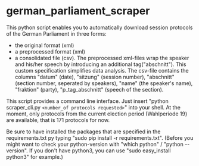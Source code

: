 # german_parliament_scraper

This python script enables you to automatically download session protocols of the German Parliament in three forms:
- the original format (xml)
- a preprocessed format (xml)
- a consolidated file (csv).
The preprocessed xml-files wrap the speaker and his/her speech by introducing an additional tag("abschnitt"). This custom specification simplifies data analysis.
The csv-file contains the columns "datum" (date), "sitzung" (session number), "abschnitt" (section number, seperated by speakers), "name" (the speaker's name), "fraktion" (party), "p_tag_abschnitt" (speech of the section).

This script provides a command line interface. Just insert "python scraper_cli.py ```<number_of protocols requested>```" into your shell.
At the moment, only protocols from the current election period (Wahlperiode 19) are available, that is 171 protocols for now.

Be sure to have installed the packages that are specified in the requirements.txt py typing "sudo pip install -r requirements.txt".
(Before you might want to check your python-version with "which python" / "python --version". If you don't have python3, you can use "sudo easy_install python3" for example.) 